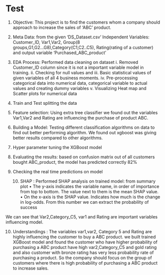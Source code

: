 # Test
1)	Objective: This project is to find the customers whom a company should approach to increase the sales of ‘ABC’ product.

2)	Meta Data: from the given ‘DS_Dataset.csv’
Independent Variables:
Customer_ID, Var1,Var2, Group(8 groups,G1,G2...G8),Category(C1,C2..C5), Rating(rating of a customer) and output variable ‘Purchased_ABC_product’
3)	EDA Process: Performed data cleaning on dataset
i.	Removed Customer_ID column since it is not a important variable model in training.
ii.	Checking for null values and 
iii.	Basic statistical values of given variables of all 4 business moments.
iv.	Pre-processing categorical data into numerical data, categorical variable to actual values and creating dummy variables
v.	Visualizing Heat map and Scatter plots for numerical data

4)	Train and Test splitting the data

5)	Feature selection: Using extra tree classifier we found out  the variables Var1,Var2 and Rating are influencing the purchase of product ABC. 

6)	Building a Model: Testing different classification algorithms on data to find out better performing algorithm. We found out xgboost was giving better results compared  to other algorithms.

7)	Hyper parameter tuning the XGBoost model

8)	Evaluating the results: based on confusion matrix out of all customers bought ABC_product, the model has predicted correctly 82%

9)	Checking the real time predictions on model

      10)  SHAP : Performed SHAP analysis on trained model: from summary plot
•	The y-axis indicates the variable name, in order of importance from top to bottom. The value next to them is the mean SHAP value.
•	On the x-axis is the SHAP value. Indicates how much is the change in log-odds. From this number we can extract the probability of success

 
We can see that Var2,Category_C5, var1 and Rating are important variables influencing  model.

10)	Understandings : The variables var1,var2, Category 5 and Rating are highly influencing the customer to buy a ABC product. we built trained XGBoost model and found the customer who have  higher probability of purchasing a ABC product have high var2,Category_C5 and gold rating and also customer with bronze rating has very less probability rate of purchasing a product. So the company should focus on the group of customers where there is high probability of purchasing a ABC product to increase sales.


